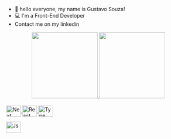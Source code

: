 - 👋 hello everyone, my name is Gustavo Souza!
- 💻 I'm a Front-End Developer
- Contact me on my linkedin

<div align="center">
  <a href="https://github.com/Gustavosouza2">
  <img height="180em" src="https://github-readme-stats.vercel.app/api?username=Gustavosouza2&show_icons=true&theme=dark&include_all_commits=true&count_private=true"/>
  <img height="180em" src="https://github-readme-stats.vercel.app/api/top-langs/?username=Gustavosouza2&layout=compact&langs_count=7&theme=dark"/>
</div>


<div style="display:inline_block"><br>
  <img align="center" alt="Next"  height="30" width="40"
 src="https://cdn.jsdelivr.net/gh/devicons/devicon@latest/icons/nextjs/nextjs-original.svg" />
 
   <img  alt="React" align="center"   height="30" width="40" src="https://cdn.jsdelivr.net/gh/devicons/devicon@latest/icons/react/react-original.svg" />  
   
 <img  alt="Type" align="center"  height="30" width="40" src="https://cdn.jsdelivr.net/gh/devicons/devicon@latest/icons/typescript/typescript-original.svg">
 
 <img  alt="Js" align="center" height="30" width="40"  
 src="https://cdn.jsdelivr.net/gh/devicons/devicon@latest/icons/javascript/javascript-original.svg" />
</div>

